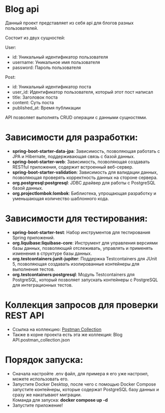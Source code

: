 # Blog api

Данный проект представляет из себя api для блогов разных пользователей.

Состоит из двух сущностей:

User:
* id: Уникальный идентификатор пользователя
* username: Уникальное имя пользователя
* password: Пароль пользователя

Post:
* id: Уникальный идентификатор поста
* user_id: Идентификатор пользователя, который этот пост написал
* title: Заголовок поста
* content: Суть поста
* published_at: Время публикации

API позволяет выполнять CRUD операции с данными сущностями.

# Зависимости для разработки:
* **spring-boot-starter-data-jpa**: Зависимость, позволяющая работать с JPA и Hibernate, поддерживающая связь с базой данных.
* **spring-boot-starter-web**: Зависимость, позволяющая создавать RESTful приложения, содержит встроенный веб-сервер.
* **spring-boot-starter-validation**: Зависимость для валидации данных, позволяющая проверять корректность данных на стороне сервера.
* **org.postgresql:postgresql**: JDBC драйвер для работы с PostgreSQL базой данных.
* **org.projectlombok:lombok**: Библиотека, упрощающая разработку и уменьшающая количество шаблонного кода.

# Зависимости для тестирования:
* **spring-boot-starter-test**: Набор инструментов для тестирования Spring приложений.
* **org.liquibase:liquibase-core**: Инструмент для управления версиями базы данных, позволяющий отслеживать, управлять и применять изменения в структуре базы данных.
* **org.testcontainers:junit-jupiter**: Поддержка Testcontainers для JUnit 5, позволяющая создавать изолированные контейнеры для выполнения тестов.
* **org.testcontainers:postgresql**: Модуль Testcontainers для PostgreSQL, который позволяет запускать контейнеры с PostgreSQL для интеграционных тестов.

# Коллекция запросов для проверки REST API
* Ссылка на коллекцию: [Postman Collection](https://www.postman.com/onevoker/workspace/blog-api/request/36937332-8eccd6bc-49ce-46ee-9980-d413f8b8ca08)
* Также в корне проекта есть эта же коллекция: Blog API.postman_collection.json

# Порядок запуска:
- Сначала настройте .env файл, для примера я его уже настроил, можете использовать его.
- Запустите Docker Desktop, после чего с помощью Docker Compose запустите контейнеры, которые содержат PostgreSQL базу данных и сразу же накатывают миграции.<br>
Команда для запуска: **docker compose up -d**
- Запустите приложение!
